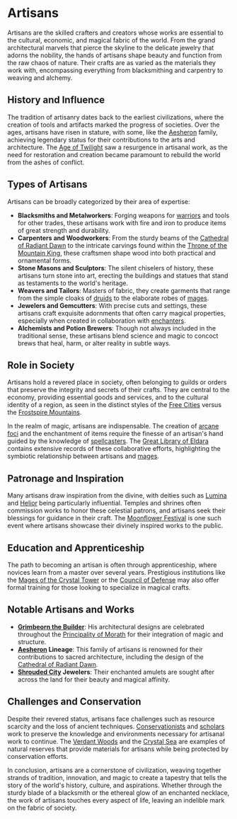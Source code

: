 # Artisans

Artisans are the skilled crafters and creators whose works are essential to the cultural, economic, and magical fabric of the world. From the grand architectural marvels that pierce the skyline to the delicate jewelry that adorns the nobility, the hands of artisans shape beauty and function from the raw chaos of nature. Their crafts are as varied as the materials they work with, encompassing everything from blacksmithing and carpentry to weaving and alchemy.

## History and Influence

The tradition of artisanry dates back to the earliest civilizations, where the creation of tools and artifacts marked the progress of societies. Over the ages, artisans have risen in stature, with some, like the [Aesheron](Aesheron.md) family, achieving legendary status for their contributions to the arts and architecture. The [Age of Twilight](Age%20of%20Twilight.md) saw a resurgence in artisanal work, as the need for restoration and creation became paramount to rebuild the world from the ashes of conflict.

## Types of Artisans

Artisans can be broadly categorized by their area of expertise:

- **Blacksmiths and Metalworkers**: Forging weapons for [warriors](Warriors.md) and tools for other trades, these artisans work with fire and iron to produce items of great strength and durability.
- **Carpenters and Woodworkers**: From the sturdy beams of the [Cathedral of Radiant Dawn](Cathedral%20of%20Radiant%20Dawn.md) to the intricate carvings found within the [Throne of the Mountain King](Throne%20of%20the%20Mountain%20King.md), these craftsmen shape wood into both practical and ornamental forms.
- **Stone Masons and Sculptors**: The silent chiselers of history, these artisans turn stone into art, erecting the buildings and statues that stand as testaments to the world's heritage.
- **Weavers and Tailors**: Masters of fabric, they create garments that range from the simple cloaks of [druids](Druids.md) to the elaborate robes of [mages](Mages.md).
- **Jewelers and Gemcutters**: With precise cuts and settings, these artisans craft exquisite adornments that often carry magical properties, especially when created in collaboration with [enchanters](Enchanters.md).
- **Alchemists and Potion Brewers**: Though not always included in the traditional sense, these artisans blend science and magic to concoct brews that heal, harm, or alter reality in subtle ways.

## Role in Society

Artisans hold a revered place in society, often belonging to guilds or orders that preserve the integrity and secrets of their crafts. They are central to the economy, providing essential goods and services, and to the cultural identity of a region, as seen in the distinct styles of the [Free Cities](Free%20Cities.md) versus the [Frostspire Mountains](Frostspire%20Mountains.md).

In the realm of magic, artisans are indispensable. The creation of [arcane foci](Arcane%20Foci.md) and the enchantment of items require the finesse of an artisan's hand guided by the knowledge of [spellcasters](Spellcasters.md). The [Great Library of Eldara](Great%20Library%20of%20Eldara.md) contains extensive records of these collaborative efforts, highlighting the symbiotic relationship between artisans and [mages](Mages.md).

## Patronage and Inspiration

Many artisans draw inspiration from the divine, with deities such as [Lumina](Lumina.md) and [Helior](Helior.md) being particularly influential. Temples and shrines often commission works to honor these celestial patrons, and artisans seek their blessings for guidance in their craft. The [Moonflower Festival](Moonflower%20Festival.md) is one such event where artisans showcase their divinely inspired works to the public.

## Education and Apprenticeship

The path to becoming an artisan is often through apprenticeship, where novices learn from a master over several years. Prestigious institutions like the [Mages of the Crystal Tower](Mages%20of%20the%20Crystal%20Tower.md) or the [Council of Defense](Council%20of%20Defense.md) may also offer formal training for those looking to specialize in magical crafts.

## Notable Artisans and Works

- **[Grimbeorn the Builder](Grimbeorn%20the%20Builder.md)**: His architectural designs are celebrated throughout the [Principality of Morath](Principality%20of%20Morath.md) for their integration of magic and structure.
- **[Aesheron](Aesheron.md) Lineage**: This family of artisans is renowned for their contributions to sacred architecture, including the design of the [Cathedral of Radiant Dawn](Cathedral%20of%20Radiant%20Dawn.md).
- **[Shrouded City](Shrouded%20City.md) Jewelers**: Their enchanted amulets are sought after across the land for their beauty and magical affinity.

## Challenges and Conservation

Despite their revered status, artisans face challenges such as resource scarcity and the loss of ancient techniques. [Conservationists](Conservationists.md) and [scholars](Scholars.md) work to preserve the knowledge and environments necessary for artisanal work to continue. The [Verdant Woods](Verdant%20Woods.md) and the [Crystal Sea](Crystal%20Sea.md) are examples of natural reserves that provide materials for artisans while being protected by conservation efforts.

In conclusion, artisans are a cornerstone of civilization, weaving together strands of tradition, innovation, and magic to create a tapestry that tells the story of the world's history, culture, and aspirations. Whether through the sturdy blade of a blacksmith or the ethereal glow of an enchanted necklace, the work of artisans touches every aspect of life, leaving an indelible mark on the fabric of society.